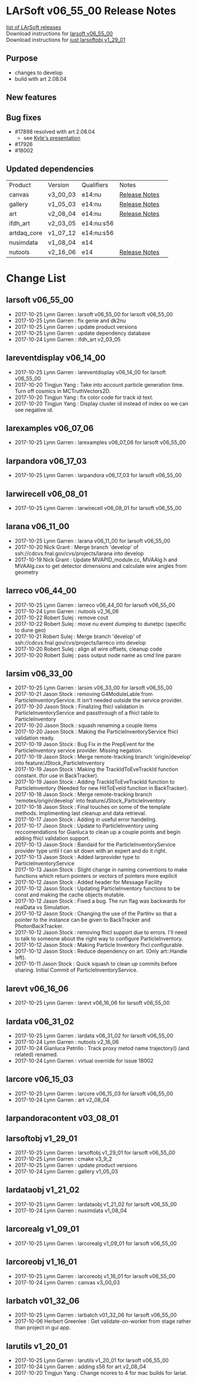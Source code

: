 # LArSoft v06_55_00 Release Notes



[list of LArSoft releases](LArSoft_release_list)  
Download instructions for [larsoft v06_55_00](http://scisoft.fnal.gov/scisoft/bundles/larsoft/v06_55_00/larsoft-v06_55_00.html)  
Download instructions for [just larsoftobj v1_29_01](http://scisoft.fnal.gov/scisoft/bundles/larsoftobj/v1_29_01/larsoftobj-v1_29_01.html)

## Purpose

-   changes to develop
-   build with art 2.08.04

## New features

## Bug fixes

-   \#17898 resolved with art 2.08.04
    -   see [Kyle's presentation](https://indico.fnal.gov/event/15586/contribution/4/material/slides/0.pdf)
-   \#17926
-   \#18002

## Updated dependencies

|             |          |            |                                                             |                   |
|-------------|----------|------------|-------------------------------------------------------------|-------------------|
| Product     | Version  | Qualifiers | Notes                                                       |                   |
| canvas      | v3_00_03 | e14:nu     | [ Release Notes](https://cdcvs.fnal.gov/redmine/projects/canvas/wiki/Release_Notes                                    ) |
| gallery     | v1_05_03 | e14:nu     | [ Release Notes](https://cdcvs.fnal.gov/redmine/projects/gallery/wiki/Release_Notes_10503                             ) |
| art         | v2_08_04 | e14:nu     | [ Release Notes](https://cdcvs.fnal.gov/redmine/projects/art/wiki/Series_208                                          ) |
| ifdh_art    | v2_03_05 | e14:nu:s56 |                                                             |                   |
| artdaq_core | v1_07_12 | e14:nu:s56 |                                                             |                   |
| nusimdata   | v1_08_04 | e14        |                                                             |                   |
| nutools     | v2_16_06 | e14        | [ Release Notes](https://cdcvs.fnal.gov/redmine/projects/nutools/wiki/NuTools_Release_Notes#nutools-v2_16_06-10232017 ) |

# Change List

## larsoft v06_55_00

-   2017-10-25 Lynn Garren : larsoft v06_55_00 for larsoft v06_55_00
-   2017-10-25 Lynn Garren : fix genie and dk2nu
-   2017-10-25 Lynn Garren : update product versions
-   2017-10-25 Lynn Garren : update dependency database
-   2017-10-24 Lynn Garren : ifdh_art v2_03_05

## lareventdisplay v06_14_00

-   2017-10-25 Lynn Garren : lareventdisplay v06_14_00 for larsoft v06_55_00
-   2017-10-20 Tingjun Yang : Take into account particle generation time. Turn off cosmics in MCTruthVectors2D.
-   2017-10-20 Tingjun Yang : fix color code for track id text.
-   2017-10-20 Tingjun Yang : Display cluster id instead of index so we can see negative id.

## larexamples v06_07_06

-   2017-10-25 Lynn Garren : larexamples v06_07_06 for larsoft v06_55_00

## larpandora v06_17_03

-   2017-10-25 Lynn Garren : larpandora v06_17_03 for larsoft v06_55_00

## larwirecell v06_08_01

-   2017-10-25 Lynn Garren : larwirecell v06_08_01 for larsoft v06_55_00

## larana v06_11_00

-   2017-10-25 Lynn Garren : larana v06_11_00 for larsoft v06_55_00
-   2017-10-20 Nick Grant : Merge branch 'develop' of ssh://cdcvs.fnal.gov/cvs/projects/larana into develop
-   2017-10-19 Nick Grant : Update MVAPID_module.cc, MVAAlg.h and MVAAlg.cxx to get detector dimensions and calculate wire angles from geometry

## larreco v06_44_00

-   2017-10-25 Lynn Garren : larreco v06_44_00 for larsoft v06_55_00
-   2017-10-24 Lynn Garren : nutools v2_16_06
-   2017-10-22 Robert Sulej : remove cout
-   2017-10-22 Robert Sulej : move nu event dumping to dunetpc (specific to dune geo)
-   2017-10-21 Robert Sulej : Merge branch 'develop' of ssh://cdcvs.fnal.gov/cvs/projects/larreco into develop
-   2017-10-20 Robert Sulej : align all wire offsets, cleanup code
-   2017-10-20 Robert Sulej : pass output node name as cmd line param

## larsim v06_33_00

-   2017-10-25 Lynn Garren : larsim v06_33_00 for larsoft v06_55_00
-   2017-10-21 Jason Stock : removing G4ModuleLable from ParticleInventoryService. It isn't needed outside the service provider.
-   2017-10-20 Jason Stock : Finalizing fhicl validation in ParticleInventoryService and passthrough of a fhicl table to ParticleInventory
-   2017-10-20 Jason Stock : squash renaming a couple items
-   2017-10-20 Jason Stock : Making the ParticleInventoryService fhicl validation ready.
-   2017-10-19 Jason Stock : Bug Fix in the PrepEvent for the ParticleInventory service provider. Missing negation.
-   2017-10-19 Jason Stock : Merge remote-tracking branch 'origin/develop' into feature/JStock_ParticleInventory
-   2017-10-19 Jason Stock : Making the TrackIdToEveTrackId function constant. (for use in BackTracker).
-   2017-10-19 Jason Stock : Adding TrackIdToEveTrackId function to ParticleInventory (Needed for new HitToEveId function in BackTracker).
-   2017-10-18 Jason Stock : Merge remote-tracking branch 'remotes/origin/develop' into feature/JStock_ParticleInventory
-   2017-10-18 Jason Stock : Final touches on some of the template methods. Implimenting last cleanup and data retrieval.
-   2017-10-17 Jason Stock : Adding in useful error handeling.
-   2017-10-17 Jason Stock : Update to ParticleInventory using reccomendations for Gianluca to clean up a couple points and begin adding fhicl validation support.
-   2017-10-13 Jason Stock : Bandaid for the ParticleInventoryService provider type until I can sit down with an expert and do it right.
-   2017-10-13 Jason Stock : Added larprovider type to ParticleInventoryService
-   2017-10-13 Jason Stock : Slight change in naming conventions to make functions which return pointers or vectors of pointers more explicit
-   2017-10-12 Jason Stock : Added header for Message Facility
-   2017-10-12 Jason Stock : Updating ParticleInventory functions to be const and making the cache objects mutable.
-   2017-10-12 Jason Stock : Fixed a bug. The run flag was backwards for realData vs Simulation.
-   2017-10-12 Jason Stock : Changing the use of the PartInv so that a pointer to the instance can be given to BackTracker and PhotonBackTracker.
-   2017-10-12 Jason Stock : removing fhicl support due to errors. I'll need to talk to someone about the right way to configure ParticleInventory.
-   2017-10-12 Jason Stock : Making Particle Inventory fhcl configurable.
-   2017-10-12 Jason Stock : Reduce dependency on art. (Only art::Handle left).
-   2017-10-11 Jason Stock : Quick squash to clean up commits before sharing. Initial Commit of ParticleInventoryService.

## larevt v06_16_06

-   2017-10-25 Lynn Garren : larevt v06_16_06 for larsoft v06_55_00

## lardata v06_31_02

-   2017-10-25 Lynn Garren : lardata v06_31_02 for larsoft v06_55_00
-   2017-10-24 Lynn Garren : nutools v2_16_06
-   2017-10-24 Gianluca Petrillo : Track proxy metod name trajectory() (and related) renamed.
-   2017-10-24 Lynn Garren : virtual override for issue 18002

## larcore v06_15_03

-   2017-10-25 Lynn Garren : larcore v06_15_03 for larsoft v06_55_00
-   2017-10-24 Lynn Garren : art v2_08_04

## larpandoracontent v03_08_01

## larsoftobj v1_29_01

-   2017-10-25 Lynn Garren : larsoftobj v1_29_01 for larsoft v06_55_00
-   2017-10-25 Lynn Garren : cmake v3_9_2
-   2017-10-25 Lynn Garren : update product versions
-   2017-10-24 Lynn Garren : gallery v1_05_03

## lardataobj v1_21_02

-   2017-10-25 Lynn Garren : lardataobj v1_21_02 for larsoft v06_55_00
-   2017-10-24 Lynn Garren : nusimdata v1_08_04

## larcorealg v1_09_01

-   2017-10-25 Lynn Garren : larcorealg v1_09_01 for larsoft v06_55_00

## larcoreobj v1_16_01

-   2017-10-25 Lynn Garren : larcoreobj v1_16_01 for larsoft v06_55_00
-   2017-10-24 Lynn Garren : canvas v3_00_03

## larbatch v01_32_06

-   2017-10-25 Lynn Garren : larbatch v01_32_06 for larsoft v06_55_00
-   2017-10-06 Herbert Greenlee : Get validate-on-worker from stage rather than project in gui app.

## larutils v1_20_01

-   2017-10-25 Lynn Garren : larutils v1_20_01 for larsoft v06_55_00
-   2017-10-24 Lynn Garren : adding s56 for art v2_08_04
-   2017-10-20 Tingjun Yang : Change ncores to 4 for mac builds for lariat.
